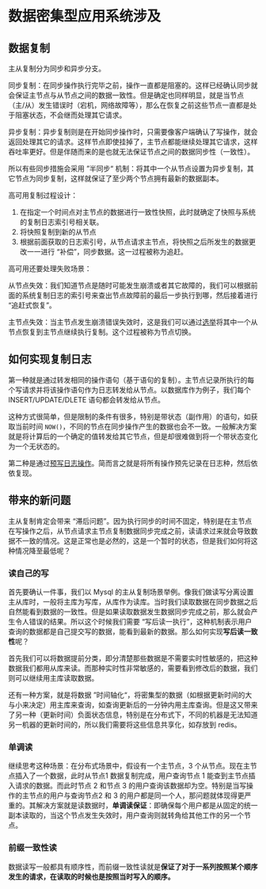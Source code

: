 # 数据密集型应用系统涉及

## 数据复制

主从复制分为同步和异步分支。

同步复制：在同步操作执行完毕之前，操作一直都是阻塞的。这样已经确认同步就会保证主节点与从节点之间的数据一致性。但是确定也同样明显，就是当节点（主/从）发生错误时（宕机，网络故障等），那么在恢复之前这些节点一直都是处于阻塞状态，不会继而处理其它请求。

异步复制：异步复制则是在开始同步操作时，只需要像客户端确认了写操作，就会返回处理其它的请求。这样节点即使挂掉了，主节点都能继续处理其它请求，这样吞吐率更好。但是伴随而来的是也就无法保证节点之间的数据同步性（一致性）。

所以有些同步措施会采用 ”半同步“ 机制：将其中一个从节点设置为异步复制，其它节点为同步复制，这样就保证了至少两个节点拥有最新的数据副本。

高可用复制过程设计：

1. 在指定一个时间点对主节点的数据进行一致性快照，此时就确定了快照与系统的复制日志索引号相关联。
2. 将快照复制到新的从节点
3. 根据前面获取的日志索引号，从节点请求主节点，将快照之后所发生的数据更改一一进行 “补偿”，同步数据。这一过程被称为追赶。

高可用还要处理失败场景：

从节点失效：我们知道节点是随时可能发生崩溃或者其它故障的，我们可以根据前面的系统复制日志的索引号来查出节点故障前的最后一步执行到哪，然后接着进行 “追赶式恢复”。

主节点失效：当主节点发生崩溃错误失效时，这是我们可以通过[选举](https://github.com/MarsonShine/MS.Microservice/blob/master/docs/patterns-of-distributed-systems/Quorum.md)将其中一个从节点恢复到主节点继续执行复制。这个过程被称为节点切换。

## 如何实现复制日志

第一种就是通过转发相同的操作语句（基于语句的复制）。主节点记录所执行的每个写请求并将该操作语句作为日志转发给从节点。以数据库作为例子，我们每个 INSERT/UPDATE/DLETE 语句都会转发给从节点。

这种方式很简单，但是限制的条件有很多，特别是带状态（副作用）的语句，如获取当前时间 `NOW()`，不同的节点在同步操作产生的数据也会不一致。一般解决方案就是将计算后的一个确定的值转发给其它节点，但是却很难做到将一个带状态变化为一个无状态的。

第二种是通过[预写日志操作](https://github.com/MarsonShine/MS.Microservice/blob/master/docs/patterns-of-distributed-systems/Write-Ahead-Log.md)。简而言之就是将所有操作预先记录在日志种，然后依依复现。

## 带来的新问题

主从复制肯定会带来 “滞后问题”。因为执行同步的时间不固定，特别是在主节点在写操作之后，从节点请求主节点复制数据同步完成之前，读请求过来就会导致数据不一致的情况。这是正常也是必然的，这是一个暂时的状态，但是我们如何将这种情况降至最低呢？

### 读自己的写

首先要确认一件事，我们以 Mysql 的主从复制场景举例。像我们做读写分离设置主从库时，一般将主库为写库，从库作为读库。当时我们读取数据在同步数据之后自然能看到数据的一致性。但是如果读取数据发生数据同步完成之前，那么就会产生令人错误的结果。所以这个时候我们需要 “写后读一执行”，这种机制表示用户查询的数据都是自己提交写的数据，能看到最新的数据。那么如何实现**写后读一致性**呢？

首先我们可以将数据提前分类，即分清楚那些数据是不需要实时性敏感的，把这种数据我们都用从库来读。而那种实时性非常敏感的，需要看到修改后的数据，我们则可以继续用主库读取数据。

还有一种方案，就是将数据 ”时间轴化“，将密集型的数据（如根据更新时间的大与小来决定）用主库来查询，如查询更新后的一分钟内用主库查询。但是这又带来了另一种（更新时间）负面状态信息，特别是在分布式下，不同的机器是无法知道另一机器的更新时间的，所以我们需要将这些信息共享化，如存放到 redis。

### 单调读

继续思考这种场景：在分布式场景中，假设有一个主节点，3 个从节点。现在主节点插入了一个数据，此时从节点1 数据复制完成，用户查询节点 1 能查到主节点插入请求的数据。而此时节点 2 和节点 3 的用户查询该数据却为空。特别是当写操作的主节点的用户与查询节点2 和 3 的用户都是同一个人，那问题就体现得更严重的。其解决方案就是读数据时，**单调读保证**：即确保每个用户都是从固定的统一副本读取的，当这个节点发生失效时，用户查询则就转角给其他工作的另一个节点。

### 前缀一致性读

数据读写一般都具有顺序性，而前缀一致性读就是**保证了对于一系列按照某个顺序发生的请求，在读取的时候也是按照当时写入的顺序。**